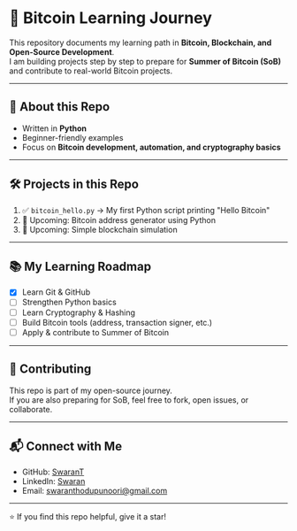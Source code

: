 # 🚀 Bitcoin Learning Journey  

This repository documents my learning path in **Bitcoin, Blockchain, and Open-Source Development**.  
I am building projects step by step to prepare for **Summer of Bitcoin (SoB)** and contribute to real-world Bitcoin projects.  

---

## 📌 About this Repo
- Written in **Python**
- Beginner-friendly examples
- Focus on **Bitcoin development, automation, and cryptography basics**

---

## 🛠️ Projects in this Repo
1. ✅ `bitcoin_hello.py` → My first Python script printing "Hello Bitcoin"  
2. 🔄 Upcoming: Bitcoin address generator using Python  
3. 🔄 Upcoming: Simple blockchain simulation  

---

## 📚 My Learning Roadmap
- [x] Learn Git & GitHub  
- [ ] Strengthen Python basics  
- [ ] Learn Cryptography & Hashing  
- [ ] Build Bitcoin tools (address, transaction signer, etc.)  
- [ ] Apply & contribute to Summer of Bitcoin  

---

## 🤝 Contributing
This repo is part of my open-source journey.  
If you are also preparing for SoB, feel free to fork, open issues, or collaborate.  

---

## 📬 Connect with Me
- GitHub: [SwaranT](https://github.com/Swaran07)  
- LinkedIn: [Swaran](www.linkedin.com/in/swaran-thodupunoori-3166652b3)
- Email: swaranthodupunoori@gmail.com 

---
⭐️ If you find this repo helpful, give it a star!
